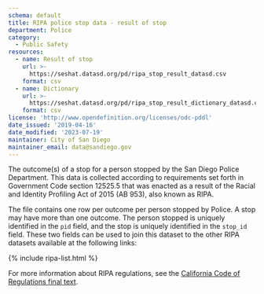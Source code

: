 ```yaml
---
schema: default
title: RIPA police stop data - result of stop
department: Police
category:
  - Public Safety
resources:
  - name: Result of stop
    url: >-
      https://seshat.datasd.org/pd/ripa_stop_result_datasd.csv
    format: csv
  - name: Dictionary
    url: >-
      https://seshat.datasd.org/pd/ripa_stop_result_dictionary_datasd.csv
    format: csv
license: 'http://www.opendefinition.org/licenses/odc-pddl'
date_issued: '2019-04-16'
date_modified: '2023-07-19'
maintainer: City of San Diego
maintainer_email: data@sandiego.gov
---
```

The outcome(s) of a stop for a person stopped by the San Diego Police Department. This data is collected according to requirements set forth in Government Code section 12525.5 that was enacted as a result of the Racial and Identity Profiling Act of 2015 (AB 953), also known as RIPA.

<!--more-->

The file contains one row per outcome per person stopped by Police. A stop may have more than one outcome. The person stopped is uniquely identified in the `pid` field, and the stop is uniquely identified in the `stop_id` field. These two fields can be used to join this dataset to the other RIPA datasets available at the following links:

{% include ripa-list.html %}

For more information about RIPA regulations, see the [California Code of Regulations final text](https://oag.ca.gov/sites/all/files/agweb/pdfs/ripa/stop-data-reg-final-text-110717.pdf?).